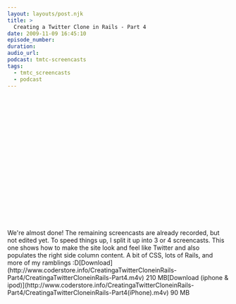```yaml
---
layout: layouts/post.njk
title: >
  Creating a Twitter Clone in Rails - Part 4
date: 2009-11-09 16:45:10
episode_number:
duration:
audio_url:
podcast: tmtc-screencasts
tags:
  - tmtc_screencasts
  - podcast
---
```


<object width="540" height="304"><param name="allowfullscreen" value="true">

<param name="allowscriptaccess" value="always">
<param name="movie" value="http://vimeo.com/moogaloop.swf?clip_id=7520549&amp;server=vimeo.com&amp;show_title=0&amp;show_byline=0&amp;show_portrait=0&amp;color=00ADEF&amp;fullscreen=1">
<embed src="http://vimeo.com/moogaloop.swf?clip_id=7520549&amp;server=vimeo.com&amp;show_title=0&amp;show_byline=0&amp;show_portrait=0&amp;color=00ADEF&amp;fullscreen=1" type="application/x-shockwave-flash" allowfullscreen="true" allowscriptaccess="always" width="540" height="304"></embed></object>We're almost done! The remaining screencasts are already recorded, but not edited yet. To speed things up, I split it up into 3 or 4 screencasts. This one shows how to make the site look and feel like Twitter and also populates the right side column content. A bit of CSS, lots of Rails, and more of my ramblings :D[Download](http://www.coderstore.info/CreatingaTwitterCloneinRails-Part4/CreatingaTwitterCloneinRails-Part4.m4v) 210 MB[Download (iphone & ipod)](http://www.coderstore.info/CreatingaTwitterCloneinRails-Part4/CreatingaTwitterCloneinRails-Part4(iPhone).m4v) 90 MB
